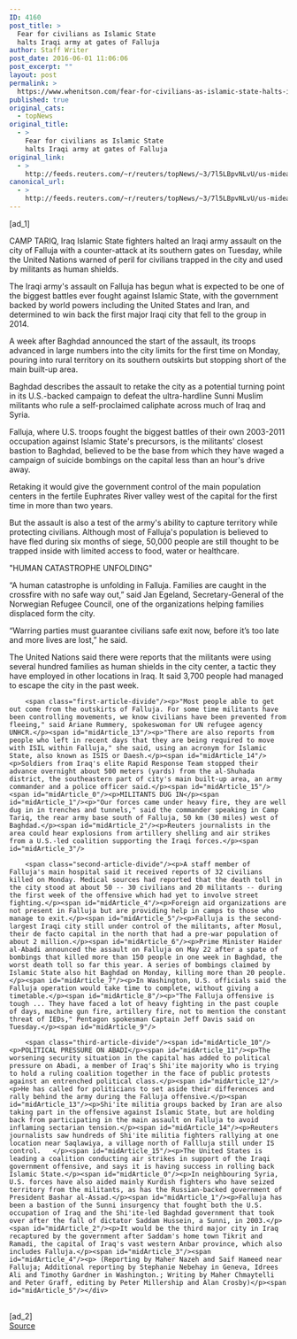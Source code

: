 ```yaml
---
ID: 4160
post_title: >
  Fear for civilians as Islamic State
  halts Iraqi army at gates of Falluja
author: Staff Writer
post_date: 2016-06-01 11:06:06
post_excerpt: ""
layout: post
permalink: >
  https://www.whenitson.com/fear-for-civilians-as-islamic-state-halts-iraqi-army-at-gates-of-falluja/
published: true
original_cats:
  - topNews
original_title:
  - >
    Fear for civilians as Islamic State
    halts Iraqi army at gates of Falluja
original_link:
  - >
    http://feeds.reuters.com/~r/reuters/topNews/~3/7l5LBpvNLvU/us-mideast-crisis-iraq-falluja-idUSKCN0YM0OW
canonical_url:
  - >
    http://feeds.reuters.com/~r/reuters/topNews/~3/7l5LBpvNLvU/us-mideast-crisis-iraq-falluja-idUSKCN0YM0OW
---
```

 [ad_1]
<br><div id="articleText">
<span id="midArticle_start"/>

<span id="midArticle_0"/><span class="focusParagraph" readability="6"><p><span class="articleLocation">CAMP TARIQ, Iraq</span> Islamic State fighters halted an Iraqi army assault on the city of Falluja with a counter-attack at its southern gates on Tuesday, while the United Nations warned of peril for civilians trapped in the city and used by militants as human shields.</p></span><span id="midArticle_1"/><p>The Iraqi army's assault on Falluja has begun what is expected to be one of the biggest battles ever fought against Islamic State, with the government backed by world powers including the United States and Iran, and determined to win back the first major Iraqi city that fell to the group in 2014.</p><span id="midArticle_2"/><p>A week after Baghdad announced the start of the assault, its troops advanced in large numbers into the city limits for the first time on Monday, pouring into rural territory on its southern outskirts but stopping short of the main built-up area.</p><span id="midArticle_3"/><p>Baghdad describes the assault to retake the city as a potential turning point in its U.S.-backed campaign to defeat the ultra-hardline Sunni Muslim militants who rule a self-proclaimed caliphate across much of Iraq and Syria.</p><span id="midArticle_4"/><p>Falluja, where U.S. troops fought the biggest battles of their own 2003-2011 occupation against Islamic State's precursors, is the militants' closest bastion to Baghdad, believed to be the base from which they have waged a campaign of suicide bombings on the capital less than an hour's drive away.</p><span id="midArticle_5"/><p>Retaking it would give the government control of the main population centers in the fertile Euphrates River valley west of the capital for the first time in more than two years.</p><span id="midArticle_6"/><p>But the assault is also a test of the army's ability to capture territory while protecting civilians. Although most of Falluja's population is believed to have fled during six months of siege, 50,000 people are still thought to be trapped inside with limited access to food, water or healthcare. </p><span id="midArticle_7"/><span id="midArticle_8"/><p>"HUMAN CATASTROPHE UNFOLDING"</p><span id="midArticle_9"/><p>“A human catastrophe is unfolding in Falluja. Families are caught in the crossfire with no safe way out,” said Jan Egeland, Secretary-General of the Norwegian Refugee Council, one of the organizations helping families displaced form the city.</p><span id="midArticle_10"/><p>“Warring parties must guarantee civilians safe exit now, before it’s too late and more lives are lost,” he said.</p><span id="midArticle_11"/><p>The United Nations said there were reports that the militants were using several hundred families as human shields in the city center, a tactic they have employed in other locations in Iraq. It said 3,700 people had managed to escape the city in the past week.</p><span id="midArticle_12"/>
        
        <span class="first-article-divide"/><p>"Most people able to get out come from the outskirts of Falluja. For some time militants have been controlling movements, we know civilians have been prevented from fleeing," said Ariane Rummery, spokeswoman for UN refugee agency UNHCR.</p><span id="midArticle_13"/><p>"There are also reports from people who left in recent days that they are being required to move with ISIL within Falluja," she said, using an acronym for Islamic State, also known as ISIS or Daesh.</p><span id="midArticle_14"/><p>Soldiers from Iraq's elite Rapid Response Team stopped their advance overnight about 500 meters (yards) from the al-Shuhada district, the southeastern part of city's main built-up area, an army commander and a police officer said.</p><span id="midArticle_15"/><span id="midArticle_0"/><p>MILITANTS DUG IN</p><span id="midArticle_1"/><p>"Our forces came under heavy fire, they are well dug in in trenches and tunnels," said the commander speaking in Camp Tariq, the rear army base south of Falluja, 50 km (30 miles) west of Baghdad.</p><span id="midArticle_2"/><p>Reuters journalists in the area could hear explosions from artillery shelling and air strikes from a U.S.-led coalition supporting the Iraqi forces.</p><span id="midArticle_3"/>
        
        <span class="second-article-divide"/><p>A staff member of Falluja's main hospital said it received reports of 32 civilians killed on Monday. Medical sources had reported that the death toll in the city stood at about 50 -- 30 civilians and 20 militants -- during the first week of the offensive which had yet to involve street fighting.</p><span id="midArticle_4"/><p>Foreign aid organizations are not present in Falluja but are providing help in camps to those who manage to exit.</p><span id="midArticle_5"/><p>Falluja is the second-largest Iraqi city still under control of the militants, after Mosul, their de facto capital in the north that had a pre-war population of about 2 million.</p><span id="midArticle_6"/><p>Prime Minister Haider al-Abadi announced the assault on Falluja on May 22 after a spate of bombings that killed more than 150 people in one week in Baghdad, the worst death toll so far this year. A series of bombings claimed by Islamic State also hit Baghdad on Monday, killing more than 20 people.</p><span id="midArticle_7"/><p>In Washington, U.S. officials said the Falluja operation would take time to complete, without giving a timetable.</p><span id="midArticle_8"/><p>"The Falluja offensive is tough ... They have faced a lot of heavy fighting in the past couple of days, machine gun fire, artillery fire, not to mention the constant threat of IEDs," Pentagon spokesman Captain Jeff Davis said on Tuesday.</p><span id="midArticle_9"/>
        
        <span class="third-article-divide"/><span id="midArticle_10"/><p>POLITICAL PRESSURE ON ABADI</p><span id="midArticle_11"/><p>The worsening security situation in the capital has added to political pressure on Abadi, a member of Iraq's Shi'ite majority who is trying to hold a ruling coalition together in the face of public protests against an entrenched political class.</p><span id="midArticle_12"/><p>He has called for politicians to set aside their differences and rally behind the army during the Falluja offensive.</p><span id="midArticle_13"/><p>Shi'ite militia groups backed by Iran are also taking part in the offensive against Islamic State, but are holding back from participating in the main assault on Falluja to avoid inflaming sectarian tension.</p><span id="midArticle_14"/><p>Reuters journalists saw hundreds of Shi'ite militia fighters rallying at one location near Saqlawiya, a village north of Fallluja still under IS control.   </p><span id="midArticle_15"/><p>The United States is leading a coalition conducting air strikes in support of the Iraqi government offensive, and says it is having success in rolling back Islamic State.</p><span id="midArticle_0"/><p>In neighbouring Syria, U.S. forces have also aided mainly Kurdish fighters who have seized territory from the militants, as has the Russian-backed government of President Bashar al-Assad.</p><span id="midArticle_1"/><p>Falluja has been a bastion of the Sunni insurgency that fought both the U.S. occupation of Iraq and the Shi'ite-led Baghdad government that took over after the fall of dictator Saddam Hussein, a Sunni, in 2003.</p><span id="midArticle_2"/><p>It would be the third major city in Iraq recaptured by the government after Saddam's home town Tikrit and Ramadi, the capital of Iraq's vast western Anbar province, which also includes Falluja.</p><span id="midArticle_3"/><span id="midArticle_4"/><p> (Reporting by Maher Nazeh and Saif Hameed near Falluja; Additional reporting by Stephanie Nebehay in Geneva, Idrees Ali and Timothy Gardner in Washington.; Writing by Maher Chmaytelli and Peter Graff, editing by Peter Millership and Alan Crosby)</p><span id="midArticle_5"/></div>
<br>[ad_2]
<br><a href="http://feeds.reuters.com/~r/reuters/topNews/~3/7l5LBpvNLvU/us-mideast-crisis-iraq-falluja-idUSKCN0YM0OW">Source </a>